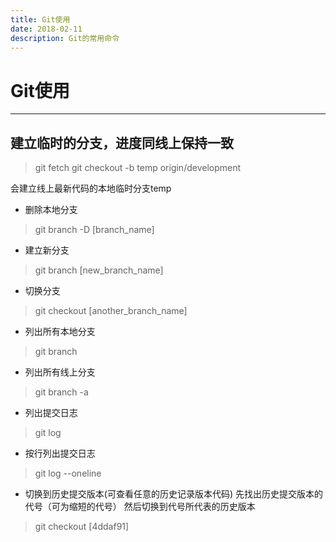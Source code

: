 ```yaml
---
title: Git使用
date: 2018-02-11
description: Git的常用命令
---
```


# Git使用

---

## 建立临时的分支，进度同线上保持一致
> git fetch
> git checkout -b temp origin/development

会建立线上最新代码的本地临时分支temp

* 删除本地分支
> git branch -D [branch_name]

* 建立新分支
> git branch [new_branch_name]

* 切换分支
> git checkout [another_branch_name]

* 列出所有本地分支
> git branch

* 列出所有线上分支
> git branch -a

* 列出提交日志
> git log

* 按行列出提交日志
> git log --oneline

* 切换到历史提交版本(可查看任意的历史记录版本代码)
先找出历史提交版本的代号（可为缩短的代号）
然后切换到代号所代表的历史版本
> git checkout [4ddaf91]
